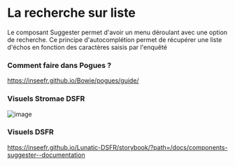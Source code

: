 # La recherche sur liste

Le composant  Suggester permet d'avoir un menu déroulant avec une option de recherche. 
Ce principe d'autocomplétion permet de récupérer une liste d'échos en fonction des caractères saisis par l'enquêté 

### Comment faire dans Pogues ?

https://inseefr.github.io/Bowie/pogues/guide/

### Visuels Stromae DSFR

![image](https://github.com/InseeFr/Stromae/assets/71011059/e3d44934-b353-4995-a6b4-eb53bcfd9369)


### Visuels DSFR

https://inseefr.github.io/Lunatic-DSFR/storybook/?path=/docs/components-suggester--documentation
